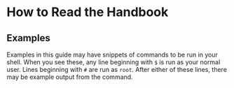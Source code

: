 # How to Read the Handbook

## Examples

Examples in this guide may have snippets of commands to be run in your shell.
When you see these, any line beginning with `$` is run as your normal user.
Lines beginning with `#` are run as `root`. After either of these lines, there
may be example output from the command.
